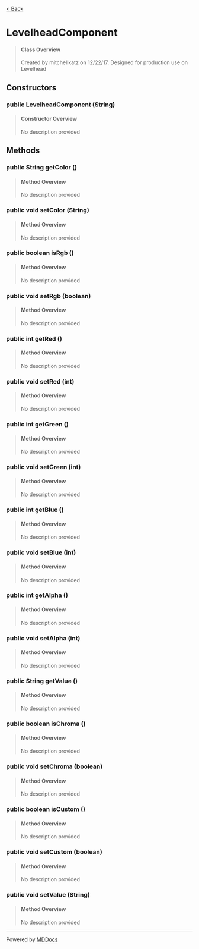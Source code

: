 [< Back](README.md)
# LevelheadComponent #
>#### Class Overview ####
>Created by mitchellkatz on 12/22/17. Designed for production use on Levelhead
## Constructors ##
### public LevelheadComponent (String) ###
>#### Constructor Overview ####
>No description provided
>
## Methods ##
### public String getColor () ###
>#### Method Overview ####
>No description provided
>
### public void setColor (String) ###
>#### Method Overview ####
>No description provided
>
### public boolean isRgb () ###
>#### Method Overview ####
>No description provided
>
### public void setRgb (boolean) ###
>#### Method Overview ####
>No description provided
>
### public int getRed () ###
>#### Method Overview ####
>No description provided
>
### public void setRed (int) ###
>#### Method Overview ####
>No description provided
>
### public int getGreen () ###
>#### Method Overview ####
>No description provided
>
### public void setGreen (int) ###
>#### Method Overview ####
>No description provided
>
### public int getBlue () ###
>#### Method Overview ####
>No description provided
>
### public void setBlue (int) ###
>#### Method Overview ####
>No description provided
>
### public int getAlpha () ###
>#### Method Overview ####
>No description provided
>
### public void setAlpha (int) ###
>#### Method Overview ####
>No description provided
>
### public String getValue () ###
>#### Method Overview ####
>No description provided
>
### public boolean isChroma () ###
>#### Method Overview ####
>No description provided
>
### public void setChroma (boolean) ###
>#### Method Overview ####
>No description provided
>
### public boolean isCustom () ###
>#### Method Overview ####
>No description provided
>
### public void setCustom (boolean) ###
>#### Method Overview ####
>No description provided
>
### public void setValue (String) ###
>#### Method Overview ####
>No description provided
>

---
Powered by [MDDocs](https://github.com/VRCube/MDDocs)